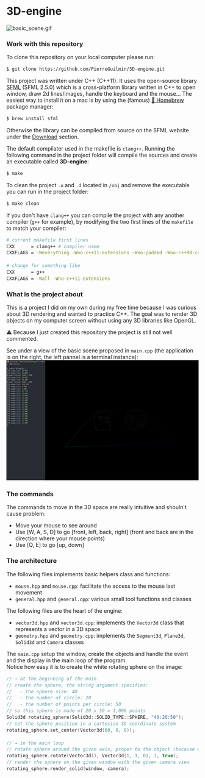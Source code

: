 # 3D-engine

![basic_scene.gif](demo.gif)

### Work with this repository

To clone this repository on your local computer please run:
```bash
$ git clone https://github.com/PierreGuilmin/3D-engine.git
```

This project was written under C++ (C++11). It uses the open-source library [SFML](https://www.sfml-dev.org/index.php) (SFML 2.5.0) which is a cross-platform library written in C++ to open window, draw 2d lines/images, handle the keyboard and the mouse... The easiest way to install it on a mac is by using the (famous) [🍺 Homebrew](https://brew.sh) package manager:
```bash
$ brew install sfml
```
Otherwise the library can be compiled from source on the SFML website under the [Download](https://www.sfml-dev.org/download/sfml/2.5.0/index.php) section.

The default compilater used in the makefile is `clang++`. Running the following command in the project folder will compile the sources and create an executable called **3D-engine**:
```bash
$ make
```

To clean the project `.o` and `.d` located in `/obj` and remove the executable you can run in the project folder:
```bash
$ make clean
```

If you don't have `clang++` you can compile the project with any another compiler (`g++` for example), by modifying the two first lines of the `makefile` to match your compiler:
```bash
# current makefile first lines
CXX      = clang++ # compiler name
CXXFLAGS = -Weverything -Wno-c++11-extensions -Wno-padded -Wno-c++98-compat -Wno-float-conversion -Wno-conversion -std=c++11 # compiler flags

# change for something like
CXX      = g++
CXXFLAGS = -Wall -Wno-c++11-extensions
```

### What is the project about

This is a project I did on my own during my free time because I was curious about 3D rendering and wanted to practice C++. The goal was to render 3D objects on my computer screen without using any 3D libraries like OpenGL.

:warning: Because I just created this repository the project is still not well commented.

See under a view of the basic scene proposed in `main.cpp` (the application is on the right, the left pannel is a terminal instance):
![basic_scene.png](basic_scene.png)


### The commands

The commands to move in the 3D space are really intuitive and shouln't cause problem:
* Move your mouse to see around
* Use \[W, A, S, D\] to go \[front, left, back, right\] (front and back are in the direction where your mouse points)
* Use \[Q, E\] to go \[up, down\]


### The architecture
The following files implements basic helpers class and functions:
* `mouse.hpp` and `mouse.cpp`: facilitate the access to the mouse last movement
* `general.hpp` and `general.cpp`: various small tool functions and classes

The following files are the heart of the engine:
* `vector3d.hpp` and `vector3d.cpp`: implements the `Vector3d` class that represents a vector in a 3D space
* `geometry.hpp` and `geometry.cpp`: implements the `Segment3d`, `Plane3d`, `Solid3d` and `Camera` classes

The `main.cpp` setup the window, create the objects and handle the event and the display in the main loop of the program.  
Notice how easy it is to create the white rotating sphere on the image:
```C++
// → at the beginning of the main
// create the sphere, the string argument specifies:
//   - the sphere size: 40
//   - the number of circle: 20
//   - the number of points per circle: 50
// so this sphere is made of 20 x 50 = 1,000 points
Solid3d rotating_sphere(Solid3d::SOLID_TYPE::SPHERE, "40:20:50");
// set the sphere position in a cartesian 3D coordinate system
rotating_sphere.set_center(Vector3d(60, 0, 0));

// → in the main loop
// rotate sphere around the given axis, proper to the object (because we set object_axis = true), by 3 degrees every loop
rotating_sphere.rotate(Vector3d(), Vector3d(1, 1, 0), 3, true);
// render the sphere on the given window with the given camera view
rotating_sphere.render_solid(window, camera);
```
